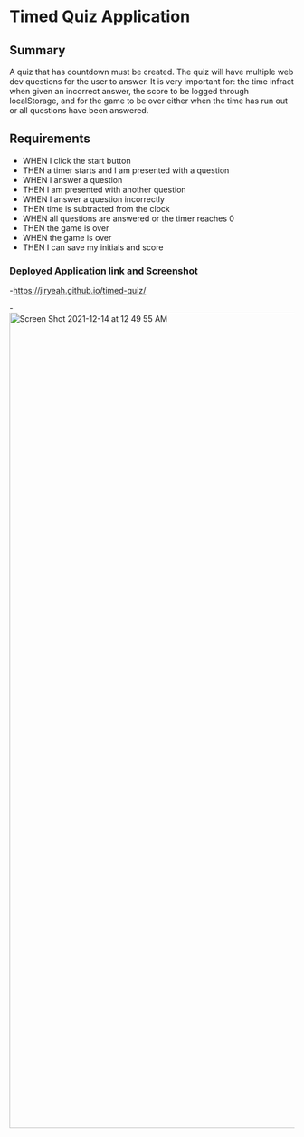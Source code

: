 # Timed Quiz Application

## Summary 
A quiz that has countdown must be created. The quiz will have multiple web dev questions for the user to answer. It is very important for: the time infract when given an incorrect answer, the score to be logged through localStorage, and for the game to be over either when the time has run out or all questions have been answered. 

## Requirements 
- WHEN I click the start button
- THEN a timer starts and I am presented with a question
- WHEN I answer a question
- THEN I am presented with another question
- WHEN I answer a question incorrectly
- THEN time is subtracted from the clock
- WHEN all questions are answered or the timer reaches 0
- THEN the game is over
- WHEN the game is over
- THEN I can save my initials and score
 

### Deployed Application link and Screenshot
-https://jiryeah.github.io/timed-quiz/

-<img width="1440" alt="Screen Shot 2021-12-14 at 12 49 55 AM" src="https://user-images.githubusercontent.com/92201576/145947453-3d6c4d66-f856-41a9-9a17-87fbc490c8c1.png">

